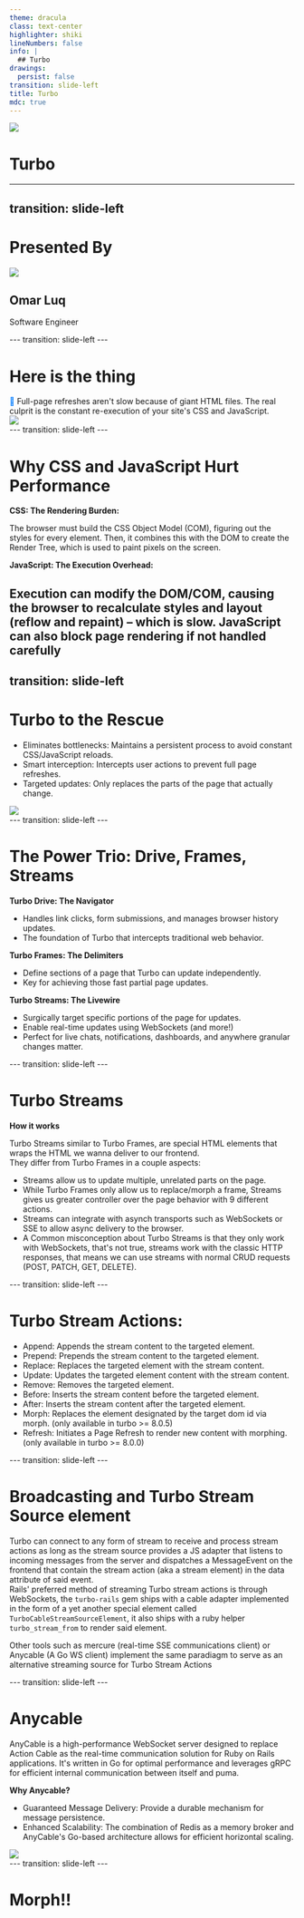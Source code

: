 ```yaml
---
theme: dracula
class: text-center
highlighter: shiki
lineNumbers: false
info: |
  ## Turbo
drawings:
  persist: false
transition: slide-left
title: Turbo
mdc: true
---
```


<div class='flex flex-col gap-3 content-center'>
  <img src="/turbo-logo.svg" class="h-60" />
  <h1> Turbo </h1>
</div>

---

## transition: slide-left

<div class='flex flex-col items-center justify-center'>
  <h1> Presented By </h1>
  <img src="/IMG_1997.jpg" class="h-40 rounded-full" />
  <h2 class='text-2xl font-bold mt-3'>Omar Luq</h2>
  <p class='text-lg'>Software Engineer</p>

  <div class='flex flex-row gap-4 mt-4'>
    <a href="https://github.com/omarluq" target="_blank" class="no-underline">
      <Item text="mygithub">
        <CarbonLogoGithub />
      </Item>
    </a>
    <a href="linkedinhttps://www.linkedin.com/feed/" target="_blank" class="no-underline">
      <Item text="sli.dev">
        <CarbonLogoLinkedin />
      </Item>
    </a>
  </div>
</div>
---
transition: slide-left
---
<h1> Here is the thing </h1>

<div class='flex flex-row'>
<div class='w-1/3'><span style="color: #007bff;">🤔</span> Full-page refreshes aren't slow because of giant HTML files. The real culprit is the constant re-execution of your site's CSS and JavaScript.</div>
<div>
<div class='flex items-center justify-center absolute top-10'>
  <img src="/http-browser.svg" class="h-[500px] w-[500px]" />
</div>
</div>
</div>
---
transition: slide-left
---
<h1>  Why CSS and JavaScript Hurt Performance </h1>

<strong> CSS: The Rendering Burden: </strong>

<div class='pb-2'> The browser must build the CSS Object Model (COM), figuring out the styles for every element. Then, it combines this with the DOM to create the Render Tree, which is used to paint pixels on the screen.</div>

<strong> JavaScript: The Execution Overhead:</strong>

## <div class='pb-2'> Execution can modify the DOM/COM, causing the browser to recalculate styles and layout (reflow and repaint) – which is slow. JavaScript can also block page rendering if not handled carefully</div>

## transition: slide-left

<h1> Turbo to the Rescue </h1>

<div class='flex flex-row gap-15'>
<ul class='w-1/3'>
<li>Eliminates bottlenecks: Maintains a persistent process to avoid constant CSS/JavaScript reloads.</li>
<li>Smart interception: Intercepts user actions to prevent full page refreshes.</li>
<li>Targeted updates: Only replaces the parts of the page that actually change.</li>
</ul>
<div>
<div class='flex items-center justify-center absolute top-10'>
  <img src="/turbo-drive.svg" class="h-[500px] w-[500px]" />
</div>
</div>
</div>
---
transition: slide-left
---
<h1> The Power Trio: Drive, Frames, Streams </h1>

<div class="flex flex-col"> 
  <div>
    <strong>Turbo Drive: The Navigator</strong>
    <ul>
      <li>Handles link clicks, form submissions, and manages browser history updates. </li>
      <li>The foundation of Turbo that intercepts traditional web behavior. </li>
    </ul>

  </div>

  <div>
    <strong>Turbo Frames: The Delimiters</strong>
    <ul>
      <li> Define sections of a page that Turbo can update independently. </li>
      <li> Key for achieving those fast partial page updates. </li>
    </ul>
  </div>

  <div>
    <strong>Turbo Streams: The Livewire</strong>
    <ul>
      <li>Surgically target specific portions of the page for updates.</li>
      <li>Enable real-time updates using WebSockets (and more!)</li>
      <li>Perfect for live chats, notifications, dashboards, and anywhere granular changes matter.</li>
    </ul>
  </div>
</div>
---
transition: slide-left
---
<h1> Turbo Streams </h1>

<div class='flex flex-col'>
  <strong> How it works </strong>
  <p> Turbo Streams similar to Turbo Frames, are special HTML elements that wraps the HTML we wanna deliver to our frontend. <br /> They differ from Turbo Frames in a couple aspects: </p>
  <ul>
    <li> Streams allow us to update multiple, unrelated parts on the page. </li>
    <li> While Turbo Frames only allow us to replace/morph a frame, Streams gives us greater controller over the page behavior with 9 different actions. </li>
    <li> Streams can integrate with asynch transports such as WebSockets or SSE to allow async delivery to the browser. </li>
    <li> A Common misconception about Turbo Streams is that they only work with WebSockets, that's not true, streams work with the classic HTTP responses, that means we can use streams with normal CRUD requests (POST, PATCH, GET, DELETE). </li>
  </ul>
</div>
---
transition: slide-left
---
<h1> Turbo Stream Actions: </h1>
<ul>
  <li>Append: Appends the stream content to the targeted element.</li>
  <li>Prepend: Prepends the stream content to the targeted element.</li>
  <li>Replace: Replaces the targeted element with the stream content.</li>
  <li>Update: Updates the targeted element content with the stream content.</li>
  <li>Remove: Removes the targeted element.</li>
  <li>Before: Inserts the stream content before the targeted element.</li>
  <li>After: Inserts the stream content after the targeted element.</li>
  <li>Morph: Replaces the element designated by the target dom id via morph. (only available in turbo >= 8.0.5)</li>
  <li>Refresh: Initiates a Page Refresh to render new content with morphing. (only available in turbo >= 8.0.0)</li>
</ul>
---
transition: slide-left
---
<h1> Broadcasting and Turbo Stream Source element</h1>
<p>Turbo can connect to any form of stream to receive and process stream actions as long as the stream source provides a JS adapter that listens to incoming messages from the server and dispatches a MessageEvent on the frontend that contain the stream action (aka a stream element) in the data attribute of said event.<br/> Rails' preferred method of streaming Turbo stream actions is through WebSockets, the <code>turbo-rails</code> gem ships with a cable adapter implemented in the form of a yet another special element called <code>TurboCableStreamSourceElement</code>, it also ships with a ruby helper <code>turbo_stream_from</code> to render said element.</p>
<p>Other tools such as mercure (real-time SSE communications client) or Anycable (A Go WS client) implement the same paradiagm to serve as an alternative streaming source for Turbo Stream Actions</p>
---
transition: slide-left
---
<h1>Anycable</h1>
<p>AnyCable is a high-performance WebSocket server designed to replace Action Cable as the real-time communication solution for Ruby on Rails applications. It's written in Go for optimal performance and leverages gRPC for efficient internal communication between itself and puma.</p>
  <div>
    <strong>Why Anycable?</strong>
    <ul>
      <li>Guaranteed Message Delivery: Provide a durable mechanism for message persistence.</li>
      <li>Enhanced Scalability: The combination of Redis as a memory broker and AnyCable's Go-based architecture allows for efficient horizontal scaling.</li>
    </ul>
  </div>
  <div class='flex items-center justify-center absolute top-35 left-50'>
    <img src="/anycable.svg" class="h-[500px] w-[500px]" />
  </div>
---
transition: slide-left
---
<h1> Morph!! </h1>
